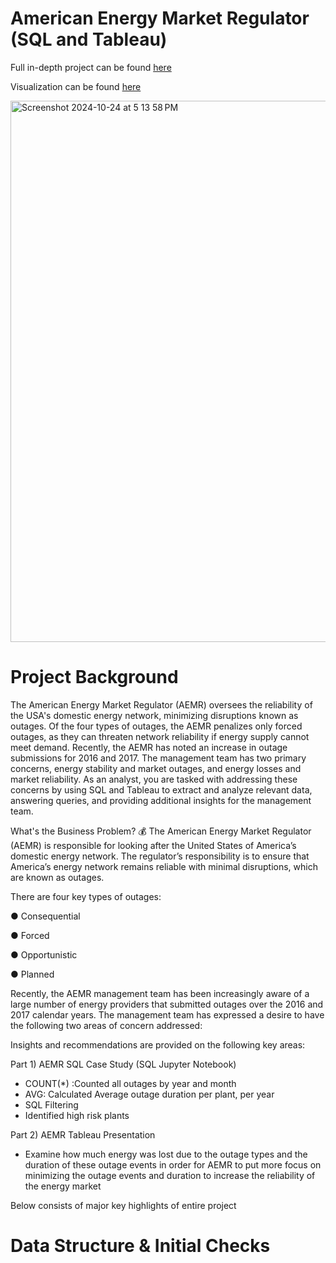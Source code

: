 # American Energy Market Regulator (SQL and Tableau)

Full in-depth project can be found [here](https://github.com/Kahvedzic/American-Energy-Market-Regulator/blob/main/SQL%20Project%20Workbook.ipynb)

Visualization can be found [here](https://public.tableau.com/app/profile/amar.kahvedzic/viz/AEMR_17071587072070/AEMRStory)

<img width="866" alt="Screenshot 2024-10-24 at 5 13 58 PM" src="https://github.com/user-attachments/assets/5498e84c-a13b-4677-936e-b964c2fb8aa2">

# Project Background

The American Energy Market Regulator (AEMR) oversees the reliability of the USA's domestic energy network, minimizing disruptions known as outages. Of the four types of outages, the AEMR penalizes only forced outages, as they can threaten network reliability if energy supply cannot meet demand. Recently, the AEMR has noted an increase in outage submissions for 2016 and 2017. The management team has two primary concerns, energy stability and market outages, and energy losses and market reliability. As an analyst, you are tasked with addressing these concerns by using SQL and Tableau to extract and analyze relevant data, answering queries, and providing additional insights for the management team.

What's the Business Problem? 💰
The American Energy Market Regulator (AEMR) is responsible for looking after the United States of America’s domestic energy network. The regulator’s responsibility is to ensure that America’s energy network remains reliable with minimal disruptions, which are known as outages.

There are four key types of outages:

● Consequential

● Forced

● Opportunistic

● Planned

Recently, the AEMR management team has been increasingly aware of a large number of energy providers that submitted outages over the 2016 and 2017 calendar years. The management team has expressed a desire to have the following two areas of concern addressed:

Insights and recommendations are provided on the following key areas:

Part 1) AEMR SQL Case Study (SQL Jupyter Notebook)
* COUNT(*) :Counted all outages by year and month
* AVG: Calculated Average outage duration per plant, per year
* SQL Filtering
* Identified high risk plants

Part 2) AEMR Tableau Presentation
* Examine how much energy was lost due to the outage types and the duration of these outage events in order for AEMR to put more focus on minimizing the outage events and duration to increase the reliability of the energy market

Below consists of major key highlights of entire project

# Data Structure & Initial Checks
